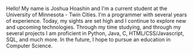 Hello! My name is Joshua Hoashin and I'm a current student at the University of Minnesota - Twin Cities. I'm a programmer with several years of experience. Today, my sights are set high and I continue to explore new and upcoming technologies. Through my time studying, and through my several projects I am proficient in Python, Java, C, HTML/CSS/Javascript, SQL, and much more. In the future, I hope to pursue an education in Computer Science.

